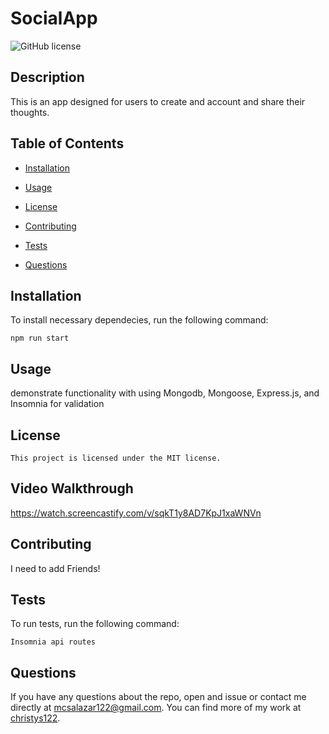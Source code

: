 # SocialApp
  ![GitHub license](https://img.shields.io/badge/license-MIT-blue.svg)

  ## Description

This is an app designed for users to create and account and share their thoughts.

## Table of Contents

* [Installation](#installation)

* [Usage](#usage)

* [License](#license)

* [Contributing](#contributing)

* [Tests](#tests)

* [Questions](#questions)

## Installation

To install necessary dependecies, run the following command:

```
npm run start
```

## Usage

demonstrate functionality with using Mongodb, Mongoose, Express.js, and Insomnia for validation

## License
    
    This project is licensed under the MIT license.

## Video Walkthrough
https://watch.screencastify.com/v/sqkT1y8AD7KpJ1xaWNVn

## Contributing

I need to add Friends!

## Tests

To run tests, run the following command:

```
Insomnia api routes
```

## Questions

If you have any questions about the repo, open and issue or contact me directly at mcsalazar122@gmail.com.
You can find more of my work at [christys122](https://github.com/christys122/).

